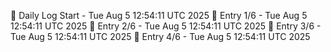 📅 Daily Log Start - Tue Aug  5 12:54:11 UTC 2025
📌 Entry 1/6 - Tue Aug  5 12:54:11 UTC 2025
📌 Entry 2/6 - Tue Aug  5 12:54:11 UTC 2025
📌 Entry 3/6 - Tue Aug  5 12:54:11 UTC 2025
📌 Entry 4/6 - Tue Aug  5 12:54:11 UTC 2025
